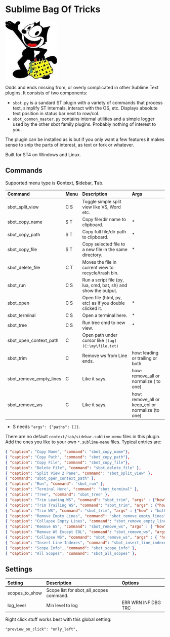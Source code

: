 # Sublime Bag Of Tricks

![](felix.jpg)

Odds and ends missing from, or overly complicated in other Sublime Text plugins.
It consists of two components:
- `sbot.py` is a sandard ST plugin with a variety of commands that process text, simplify ST internals,
  interact with the OS, etc. Displays absolute text position in status bar next to row/col.
- `sbot_common_master.py` contains internal utilities and a simple logger used by the other sbot family plugins.
  Probably nothing of interest to you.

The plugin can be installed as is but if you only want a few features it makes sense to snip the
parts of interest, as text or fork or whatever.

Built for ST4 on Windows and Linux.

## Commands

Supported menu type is <b>C</b>ontext, <b>S</b>idebar, <b>T</b>ab.

| Command                 | Menu | Description                                                    | Args          |
| :--------               | :--- | :------------                                                  | :-------      |
| sbot_split_view         | C S  | Toggle simple split view like VS, Word etc.                    |               |
| sbot_copy_name          | S T  | Copy file/dir name to clipboard.                               | *             |
| sbot_copy_path          | S T  | Copy full file/dir path to clipboard.                          | *             |
| sbot_copy_file          | S T  | Copy selected file to a new file in the same directory.        | *             |
| sbot_delete_file        | C T  | Moves the file in current view to recycle/trash bin.           |               |
| sbot_run                | C S  | Run a script file (py, lua, cmd, bat, sh) and show the output. |               |
| sbot_open               | C S  | Open file (html, py, etc) as if you double clicked it.         | *             |
| sbot_terminal           | C S  | Open a terminal here.                                          | *             |
| sbot_tree               | C S  | Run tree cmd to new view.                                      | *             |
| sbot_open_context_path  | C    | Open path under cursor like `[tag](C:\my\file.txt)`            |               |
| sbot_trim               | C    | Remove ws from Line ends.  | how: leading or trailing or both                  |
| sbot_remove_empty_lines | C    | Like it says.              | how: remove_all or normalize ( to one)            |
| sbot_remove_ws          | C    | Like it says.              | how: remove_all or keep_eol or normalize (to one) |

* S needs `"args": {"paths": []}`.

There are no default `context/tab/sidebar.sublime-menu` files in this plugin.
Add the ones you like to your own `*.sublime-menu` files. Typical entries are:
``` json
{ "caption": "Copy Name", "command": "sbot_copy_name"},
{ "caption": "Copy Path", "command": "sbot_copy_path"},
{ "caption": "Copy File", "command": "sbot_copy_file"},
{ "caption": "Delete File", "command": "sbot_delete_file" },
{ "caption": "Split View 2 Pane", "command": "sbot_split_view" },
{ "command": "sbot_open_context_path" },
{ "caption": "Run", "command": "sbot_run" },
{ "caption": "Terminal Here", "command": "sbot_terminal" },
{ "caption": "Tree", "command": "sbot_tree" },
{ "caption": "Trim Leading WS", "command": "sbot_trim", "args" : {"how" : "leading"}  },
{ "caption": "Trim Trailing WS", "command": "sbot_trim", "args" : {"how" : "trailing"}  },
{ "caption": "Trim WS", "command": "sbot_trim", "args" : {"how" : "both"}  },
{ "caption": "Remove Empty Lines", "command": "sbot_remove_empty_lines", "args" : { "how" : "remove_all" } },
{ "caption": "Collapse Empty Lines", "command": "sbot_remove_empty_lines", "args" : { "how" : "normalize" } },
{ "caption": "Remove WS", "command": "sbot_remove_ws", "args" : { "how" : "remove_all" } },
{ "caption": "Remove WS Except EOL", "command": "sbot_remove_ws", "args" : { "how" : "keep_eol" } },
{ "caption": "Collapse WS", "command": "sbot_remove_ws", "args" : { "how" : "normalize" } },
{ "caption": "Insert Line Indexes", "command": "sbot_insert_line_indexes" },
{ "caption": "Scope Info", "command": "sbot_scope_info" },
{ "caption": "All Scopes", "command": "sbot_all_scopes" },
```


## Settings
| Setting            | Description                              | Options                    |
| :--------          | :-------                                 | :------                    |
| scopes_to_show     | Scope list for sbot_all_scopes command.  |                            |
| log_level          | Min level to log                         | ERR WRN INF DBG TRC        |

Right click stuff works best with this global setting:
```
"preview_on_click": "only_left",
```
